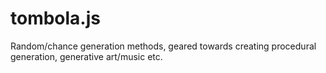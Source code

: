 # tombola.js

Random/chance generation methods, geared towards creating procedural generation, generative art/music etc.

